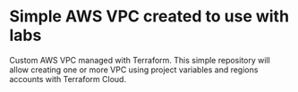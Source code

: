# Simple AWS VPC created to use with labs
Custom AWS VPC managed with Terraform. This simple repository will allow creating one or more VPC using project variables and regions accounts with Terraform Cloud.
